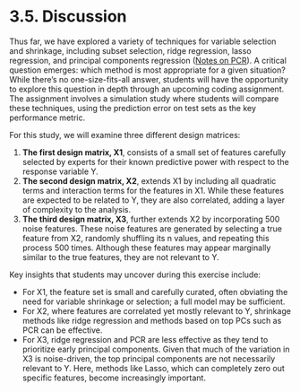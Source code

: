 # 3.5. Discussion

Thus far, we have explored a variety of techniques for variable selection and shrinkage, including subset selection, ridge regression, lasso regression, and principal components regression ([Notes on PCR](https://liangfgithub.github.io/Notes/lec_W3_PCR.pdf)). A critical question emerges: which method is most appropriate for a given situation? While there’s no one-size-fits-all answer, students will have the opportunity to explore this question in depth through an upcoming coding assignment. The assignment involves a simulation study where students will compare these techniques, using the prediction error on test sets as the key performance metric.

For this study, we will examine three different design matrices:

1. **The first design matrix, X1**, consists of a small set of features carefully selected by experts for their known predictive power with respect to the response variable Y.
2. **The second design matrix, X2**, extends X1 by including all quadratic terms and interaction terms for the features in X1. While these features are expected to be related to Y, they are also correlated, adding a layer of complexity to the analysis.
3. **The third design matrix, X3**, further extends X2 by incorporating 500 noise features. These noise features are generated by selecting a true feature from X2, randomly shuffling its n values, and repeating this process 500 times. Although these features may appear marginally similar to the true features, they are not relevant to Y.

Key insights that students may uncover during this exercise include:

- For X1, the feature set is small and carefully curated, often obviating the need for variable shrinkage or selection; a full model may be sufficient.
- For X2, where features are correlated yet mostly relevant to Y, shrinkage methods like ridge regression and methods based on top PCs such as PCR can be effective.
- For X3, ridge regression and PCR are less effective as they tend to prioritize early principal components. Given that much of the variation in X3 is noise-driven, the top principal components are not necessarily relevant to Y. Here, methods like Lasso, which can completely zero out specific features, become increasingly important.
